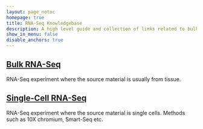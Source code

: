 ```yaml
---
layout: page_notoc
homepage: true
title: RNA-Seq Knowledgebase
description: A high level guide and collection of links related to bulk and single-cell RNA-Seq experiments.
show_in_menu: false
disable_anchors: true
---
```


## [Bulk RNA-Seq](./documentation/rnaseq.html)  
RNA-Seq experiment where the source material is usually from tissue.

## [Single-Cell RNA-Seq](./documentation/scrnaseq.html)  
RNA-Seq experiment where the source material is single cells. Methods such as 10X chromium, Smart-Seq etc.

